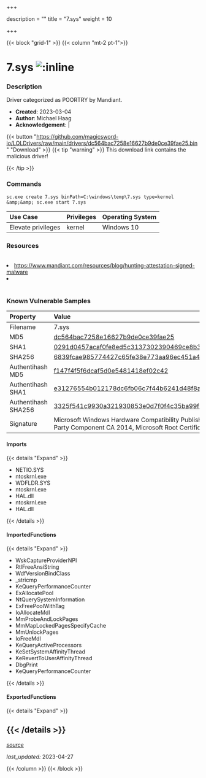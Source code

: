 +++

description = ""
title = "7.sys"
weight = 10

+++


{{< block "grid-1" >}}
{{< column "mt-2 pt-1">}}


# 7.sys ![:inline](/images/twitter_verified.png) 


### Description

Driver categorized as POORTRY by Mandiant.

- **Created**: 2023-03-04
- **Author**: Michael Haag
- **Acknowledgement**:  | [](https://twitter.com/)

{{< button "https://github.com/magicsword-io/LOLDrivers/raw/main/drivers/dc564bac7258e16627b9de0ce39fae25.bin" "Download" >}}
{{< tip "warning" >}}
This download link contains the malicious driver!

{{< /tip >}}

### Commands

```
sc.exe create 7.sys binPath=C:\windows\temp\7.sys type=kernel &amp;&amp; sc.exe start 7.sys
```

| Use Case | Privileges | Operating System | 
|:---- | ---- | ---- |
| Elevate privileges | kernel | Windows 10 |

### Resources
<br>
<li><a href="https://www.mandiant.com/resources/blog/hunting-attestation-signed-malware">https://www.mandiant.com/resources/blog/hunting-attestation-signed-malware</a></li>
<li><a href=""></a></li>
<br>

### Known Vulnerable Samples

| Property           | Value |
|:-------------------|:------|
| Filename           | 7.sys |
| MD5                | [dc564bac7258e16627b9de0ce39fae25](https://www.virustotal.com/gui/file/dc564bac7258e16627b9de0ce39fae25) |
| SHA1               | [0291d0457acaf0fe8ed5c3137302390469ce8b35](https://www.virustotal.com/gui/file/0291d0457acaf0fe8ed5c3137302390469ce8b35) |
| SHA256             | [6839fcae985774427c65fe38e773aa96ec451a412caa5354ad9e2b9b54ffe6c1](https://www.virustotal.com/gui/file/6839fcae985774427c65fe38e773aa96ec451a412caa5354ad9e2b9b54ffe6c1) |
| Authentihash MD5   | [f147f4f5f6dcaf5d0e5481418ef02c42](https://www.virustotal.com/gui/search/authentihash%253Af147f4f5f6dcaf5d0e5481418ef02c42) |
| Authentihash SHA1  | [e31276554b012178dc6fb06c7f44b6241d48f8a7](https://www.virustotal.com/gui/search/authentihash%253Ae31276554b012178dc6fb06c7f44b6241d48f8a7) |
| Authentihash SHA256| [3325f541c9930a321930853e0d7f0f4c35ba99f99a97bfe275c60248957720fb](https://www.virustotal.com/gui/search/authentihash%253A3325f541c9930a321930853e0d7f0f4c35ba99f99a97bfe275c60248957720fb) |
| Signature         | Microsoft Windows Hardware Compatibility Publisher, Microsoft Windows Third Party Component CA 2014, Microsoft Root Certificate Authority 2010   |


#### Imports
{{< details "Expand" >}}
* NETIO.SYS
* ntoskrnl.exe
* WDFLDR.SYS
* ntoskrnl.exe
* HAL.dll
* ntoskrnl.exe
* HAL.dll

{{< /details >}}
#### ImportedFunctions
{{< details "Expand" >}}
* WskCaptureProviderNPI
* RtlFreeAnsiString
* WdfVersionBindClass
* _stricmp
* KeQueryPerformanceCounter
* ExAllocatePool
* NtQuerySystemInformation
* ExFreePoolWithTag
* IoAllocateMdl
* MmProbeAndLockPages
* MmMapLockedPagesSpecifyCache
* MmUnlockPages
* IoFreeMdl
* KeQueryActiveProcessors
* KeSetSystemAffinityThread
* KeRevertToUserAffinityThread
* DbgPrint
* KeQueryPerformanceCounter

{{< /details >}}
#### ExportedFunctions
{{< details "Expand" >}}

{{< /details >}}
-----



[*source*](https://github.com/magicsword-io/LOLDrivers/tree/main/yaml/7.yaml)

*last_updated:* 2023-04-27








{{< /column >}}
{{< /block >}}
